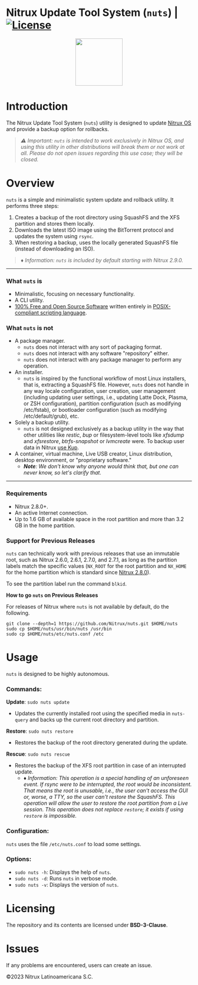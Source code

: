 # Nitrux Update Tool System (`nuts`) | [![License](https://img.shields.io/badge/License-BSD_3--Clause-blue.svg)](https://opensource.org/licenses/BSD-3-Clause)

<p align="center">
  <img width="128" height="128" src="https://raw.githubusercontent.com/Nitrux/luv-icon-theme/master/Luv/apps/64/nx-software-updater.svg">
</p>


# Introduction

The Nitrux Update Tool System (`nuts`) utility is designed to update [Nitrux OS](https://nxos.org/) and provide a backup option for rollbacks.

> _⚠️ Important: `nuts` is intended to work exclusively in Nitrux OS, and using this utility in other distributions will break them or not work at all. Please do not open issues regarding this use case; they will be closed._

# Overview

`nuts` is a simple and minimalistic system update and rollback utility. It performs three steps:

1. Creates a backup of the root directory using SquashFS and the XFS partition and stores them locally.
2. Downloads the latest ISO image using the BitTorrent protocol and updates the system using `rsync`.
3. When restoring a backup, uses the locally generated SquashFS file (instead of downloading an ISO).

> _♦ Information: `nuts` is included by default starting with Nitrux 2.9.0._

---

### What `nuts` is

- Minimalistic, focusing on necessary functionality.
- A CLI utility.
- [100% Free and Open Source Software](#licensing) written entirely in [POSIX-compliant scripting language](https://en.wikipedia.org/wiki/Shell_script#Typical_POSIX_scripting_languages).

### What `nuts` is not

- A package manager.
  - `nuts` does not interact with any sort of packaging format.
  - `nuts` does not interact with any software "repository" either.
  - `nuts` does not interact with any package manager to perform any operation.
- An installer.
  - `nuts` is inspired by the functional workflow of most Linux installers, that is, extracting a SquashFS file. However, `nuts` does not handle in any way locale configuration, user creation, user management (including updating user settings, i.e., updating Latte Dock, Plasma, or ZSH configuration), partition configuration (such as modifying /etc/fstab), or bootloader configuration (such as modifying /etc/default/grub), etc.
- Solely a backup utility.
  - `nuts` is not designed exclusively as a backup utility in the way that other utilities like _restic_, _bup_ or filesystem-level tools like _xfsdump_ and _xfsrestore_, _btrfs-snapshot_ or _lvmcreate_ were. To backup user data in Nitrux [use Kup](https://nxos.org/tutorial/how-to-create-backups-using-kup/).
- A container, virtual machine, Live USB creator, Linux distribution, desktop environment, or "proprietary software."
  - _**Note**: We don't know why anyone would think that, but one can never know, so let's clarify that._

----

### Requirements

- Nitrux 2.8.0+.
- An active Internet connection.
- Up to 1.6 GB of available space in the root partition and more than 3.2 GB in the home partition.

### Support for Previous Releases

`nuts` can technically work with previous releases that use an immutable root, such as Nitrux 2.6.0, 2.6.1, 2.7.0, and 2.7.1, as long as the partition labels match the specific values (`NX_ROOT` for the root partition and `NX_HOME` for the home partition which is standard since [Nitrux 2.8.0](https://nxos.org/changelog/release-announcement-nitrux-2-8-0/)).

To see the partition label run the command `blkid`.

**How to go `nuts` on Previous Releases**

For releases of Nitrux where `nuts` is not available by default, do the following.

```
git clone --depth=1 https://github.com/Nitrux/nuts.git $HOME/nuts
sudo cp $HOME/nuts/usr/bin/nuts /usr/bin
sudo cp $HOME/nuts/etc/nuts.conf /etc
```

# Usage

`nuts` is designed to be highly autonomous.

### Commands:

**Update**: `sudo nuts update`
- Updates the currently installed root using the specified media in `nuts-query` and backs up the current root directory and partition.

**Restore**: `sudo nuts restore`
- Restores the backup of the root directory generated during the update.

**Rescue**: `sudo nuts rescue`
- Restores the backup of the XFS root partition in case of an interrupted update.
   - _♦ Information: This operation is a special handling of an unforeseen event. If rsync were to be interrupted, the root would be inconsistent. That means the root is unusable, i.e., the user can't access the GUI or, worse, a TTY, so the user can't restore the SquashFS. This operation will allow the user to restore the root partition from a Live session. This operation does not replace `restore`; it exists if using `restore` is impossible._

### Configuration:

`nuts` uses the file `/etc/nuts.conf` to load some settings.

### Options:

- `sudo nuts -h`: Displays the help of `nuts`.
- `sudo nuts -d`: Runs `nuts` in verbose mode.
- `sudo nuts -v`: Displays the version of `nuts`.

# Licensing

The repository and its contents are licensed under **BSD-3-Clause**.

# Issues
If any problems are encountered, users can create an issue.

©2023 Nitrux Latinoamericana S.C.
